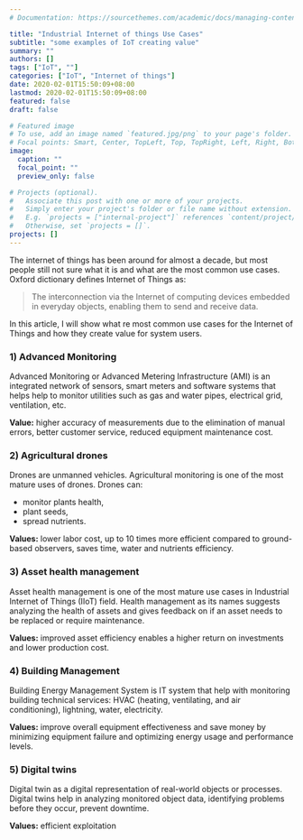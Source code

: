 ```yaml
---
# Documentation: https://sourcethemes.com/academic/docs/managing-content/

title: "Industrial Internet of things Use Cases"
subtitle: "some examples of IoT creating value"
summary: ""
authors: []
tags: ["IoT", ""]
categories: ["IoT", "Internet of things"]
date: 2020-02-01T15:50:09+08:00
lastmod: 2020-02-01T15:50:09+08:00
featured: false
draft: false

# Featured image
# To use, add an image named `featured.jpg/png` to your page's folder.
# Focal points: Smart, Center, TopLeft, Top, TopRight, Left, Right, BottomLeft, Bottom, BottomRight.
image:
  caption: ""
  focal_point: ""
  preview_only: false

# Projects (optional).
#   Associate this post with one or more of your projects.
#   Simply enter your project's folder or file name without extension.
#   E.g. `projects = ["internal-project"]` references `content/project/deep-learning/index.md`.
#   Otherwise, set `projects = []`.
projects: []
---
```


The internet of things has been around for almost a decade, but most people still not sure what it is and what are the most common use cases.
Oxford dictionary defines Internet of Things as:

> The interconnection via the Internet of computing devices embedded in everyday objects, enabling them to send and receive data.

In this article, I will show what re most common use cases for the Internet of Things and how they create value for system users.

### 1) Advanced Monitoring

Advanced Monitoring or Advanced Metering Infrastructure (AMI) is an integrated network of sensors, smart meters and software systems that helps help to monitor utilities such as gas and water pipes, electrical grid, ventilation, etc.

**Value:** higher accuracy of measurements due to the elimination of manual errors, better customer service, reduced equipment maintenance cost. 

### 2) Agricultural drones

Drones are unmanned vehicles. Agricultural monitoring is one of the most mature uses of drones. Drones can:
- monitor plants health,
- plant seeds,
- spread nutrients.

**Values:** lower labor cost, up to 10 times more efficient compared to ground-based observers, saves time, water and nutrients efficiency.

### 3) Asset health management

Asset health management is one of the most mature use cases in Industrial Internet of Things (IIoT) field. Health management as its names suggests analyzing the health of assets and gives feedback on if an asset needs to be replaced or require maintenance.

**Values:** improved asset efficiency enables a higher return on investments and lower
production cost.

### 4) Building Management 
Building Energy Management System is IT system that help with monitoring building technical services: HVAC (heating, ventilating, and air conditioning), lightning, water, electricity. 

**Values:** improve overall equipment effectiveness and save money by minimizing equipment failure and optimizing energy usage and performance levels.

### 5) Digital twins
Digital twin as a digital representation of real-world objects or processes. Digital twins help in analyzing monitored object data, identifying problems before they occur, prevent downtime.

**Values:** efficient exploitation 
